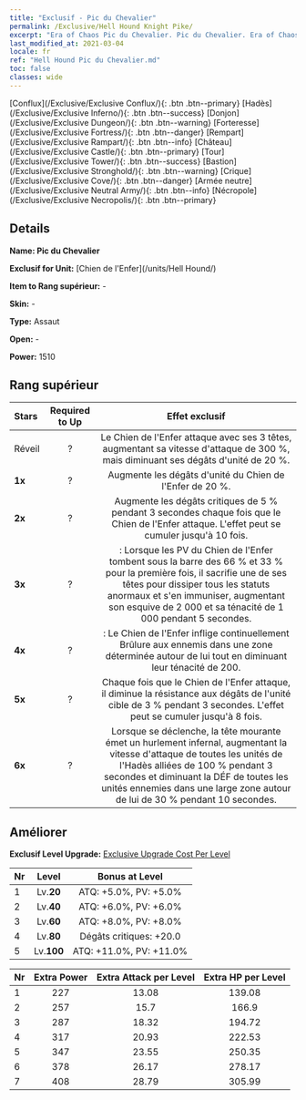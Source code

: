 ```yaml
---
title: "Exclusif - Pic du Chevalier"
permalink: /Exclusive/Hell Hound Knight Pike/
excerpt: "Era of Chaos Pic du Chevalier. Pic du Chevalier. Era of Chaos Exclusif Pic du Chevalier. Chien de l'Enfer Exclusif."
last_modified_at: 2021-03-04
locale: fr
ref: "Hell Hound Pic du Chevalier.md"
toc: false
classes: wide
---
```

 [Conflux](/Exclusive/Exclusive Conflux/){: .btn .btn--primary} [Hadès](/Exclusive/Exclusive Inferno/){: .btn .btn--success} [Donjon](/Exclusive/Exclusive Dungeon/){: .btn .btn--warning} [Forteresse](/Exclusive/Exclusive Fortress/){: .btn .btn--danger} [Rempart](/Exclusive/Exclusive Rampart/){: .btn .btn--info} [Château](/Exclusive/Exclusive Castle/){: .btn .btn--primary} [Tour](/Exclusive/Exclusive Tower/){: .btn .btn--success} [Bastion](/Exclusive/Exclusive Stronghold/){: .btn .btn--warning} [Crique](/Exclusive/Exclusive Cove/){: .btn .btn--danger} [Armée neutre](/Exclusive/Exclusive Neutral Army/){: .btn .btn--info} [Nécropole](/Exclusive/Exclusive Necropolis/){: .btn .btn--primary} 

## Details
 **Name: Pic du Chevalier** 

 **Exclusif for Unit:** [Chien de l'Enfer](/units/Hell Hound/) 

 **Item to Rang supérieur:** -

 **Skin:** -

 **Type:** Assaut

 **Open:** -

 **Power:** 1510

## Rang supérieur

  |     Stars    |  Required to Up | Effet exclusif |
  |:-------------|:---------------:|:---------------:|
  |  Réveil  | ? | Le Chien de l'Enfer attaque avec ses 3 têtes, augmentant sa vitesse d'attaque de 300 %, mais diminuant ses dégâts d'unité de 20 %. |
  | **1x** <i class="fas fa-star"/> | ? | Augmente les dégâts d'unité du Chien de l'Enfer de 20 %. |
  | **2x** <i class="fas fa-star"/> | ? | Augmente les dégâts critiques de 5 % pendant 3 secondes chaque fois que le Chien de l'Enfer attaque. L'effet peut se cumuler jusqu'à 10 fois. |
  | **3x** <i class="fas fa-star"/> | ? | <Mort vivant>: Lorsque les PV du Chien de l'Enfer tombent sous la barre des 66 % et 33 % pour la première fois, il sacrifie une de ses têtes pour dissiper tous les statuts anormaux et s'en immuniser, augmentant son esquive de 2 000 et sa ténacité de 1 000 pendant 5 secondes. |
  | **4x** <i class="fas fa-star"/> | ? | <Embrasement> : Le Chien de l'Enfer inflige continuellement Brûlure aux ennemis dans une zone déterminée autour de lui tout en diminuant leur ténacité de 200. |
  | **5x** <i class="fas fa-star"/> | ? | Chaque fois que le Chien de l'Enfer attaque, il diminue la résistance aux dégâts de l'unité cible de 3 % pendant 3 secondes. L'effet peut se cumuler jusqu'à 8 fois. |
  | **6x** <i class="fas fa-star"/> | ? | Lorsque <Mort vivant> se déclenche, la tête mourante émet un hurlement infernal, augmentant la vitesse d'attaque de toutes les unités de l'Hadès alliées de 100 % pendant 3 secondes et diminuant la DÉF de toutes les unités ennemies dans une large zone autour de lui de 30 % pendant 10 secondes. |


## Améliorer
 **Exclusif Level Upgrade:** [Exclusive Upgrade Cost Per Level](/Exclusive/ExclusiveUpgradeCostPerLevel/)

  |  Nr  |   Level  | Bonus at Level |
  |:-----|:--------:|:--------------:|
  | 1 | Lv.**20** | ATQ: +5.0%, PV: +5.0% |
  | 2 | Lv.**40** | ATQ: +6.0%, PV: +6.0% |
  | 3 | Lv.**60** | ATQ: +8.0%, PV: +8.0% |
  | 4 | Lv.**80** | Dégâts critiques: +20.0 |
  | 5 | Lv.**100** | ATQ: +11.0%, PV: +11.0% |


  |  Nr  |  Extra Power | Extra Attack per Level | Extra HP per Level |
  |:-----|:--------:|:--------:|:--------:|
  | 1 | 227 | 13.08 | 139.08 |
  | 2 | 257 | 15.7 | 166.9 |
  | 3 | 287 | 18.32 | 194.72 |
  | 4 | 317 | 20.93 | 222.53 |
  | 5 | 347 | 23.55 | 250.35 |
  | 6 | 378 | 26.17 | 278.17 |
  | 7 | 408 | 28.79 | 305.99 |


